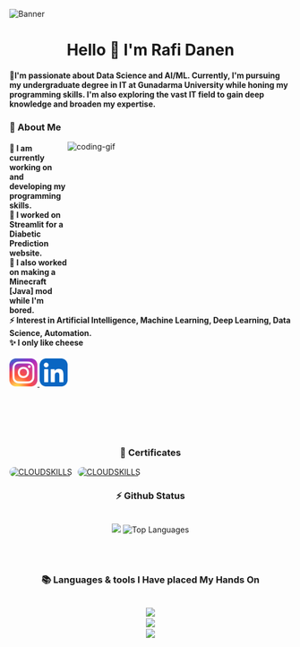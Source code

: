![Banner](https://i.imgur.com/elwn4bK.gif)


<h1 align="center">Hello 🎉 I'm Rafi Danen</h1>
<h4 align="left">🌟I'm passionate about Data Science and AI/ML. Currently, I'm pursuing my undergraduate degree in IT at Gunadarma University while honing my programming skills. I'm also exploring the vast IT field to gain deep knowledge and broaden my expertise.</h4>


<h3 align="left">💫 About Me</h3>

<img align="right" alt="coding-gif" width="400" height="300" src="https://i.imgur.com/l3tIflT.gif">

<h4> 
  🌱 I am currently working on and developing my programming skills.</br>
  🔭 I worked on Streamlit for a Diabetic Prediction website.</br>
  💬 I also worked on making a Minecraft [Java] mod while I'm bored.</br>
  ⚡ Interest in Artificial Intelligence, Machine Learning, Deep Learning, Data Science, Automation.</br>
  ✨ I only like cheese</h4> 
<div align="left"> 


<a href="https://instagram.com/rafi_danen" target="_blank">
  <img src="https://raw.githubusercontent.com/tandpfun/skill-icons/main/icons/Instagram.svg" width="50px" height="50px" alt="Instagram" />
</a>
<a href="https://www.linkedin.com/in/rafidanen/" target="_blank">
  <img src="https://raw.githubusercontent.com/tandpfun/skill-icons/main/icons/LinkedIn.svg" width="50px" height="50px" alt="LinkedIn" />
</a>

<br><br>
<br><br>
<h3 align="center">🔆 Certificates</h3>

<div align="center" style="display: flex; gap: 10px;">
    <a href="https://www.cloudskillsboost.google/public_profiles/97ad81ba-9852-4842-b47f-5c0f2190f174/badges/9078372">
        <img src="https://i.imgur.com/XRzOHgv.png" alt="CLOUDSKILLS" width="200" style="border-radius: 10px;">
    </a>
    <a href="https://www.cloudskillsboost.google/public_profiles/97ad81ba-9852-4842-b47f-5c0f2190f174/badges/9083012">
        <img src="https://i.imgur.com/mEgHrht.png" alt="CLOUDSKILLS" width="200" style="border-radius: 10px;">
    </a>
</div>


<h3 align="center">⚡ Github Status</h3>
<br>
<div align="center">
<img width="360" src="https://github-readme-stats.vercel.app/api?username=Introvald&count_private=true&show_icons=true&theme=default&rank_icon=github&border_radius=10"/>

  <img width="380" src="https://github-readme-stats.vercel.app/api/top-langs/?username=Introvald&theme=default&hide_border=false&include_all_commits=false&count_private=false&layout=compact" alt="Top Languages">
</div>

<br/><br/> 

<h3 align="center">📚 Languages & tools I Have placed My Hands On </h3>

<br/>

<div align="center">
  <img src="https://skillicons.dev/icons?i=python,java,cpp,react,c,lua,js,r,kotlin" /><br>
    <img src="https://skillicons.dev/icons?i=pycharm,idea,anaconda,vscode,github,git,notion,figma,electron" /><br>
    <img src="https://skillicons.dev/icons?i=docker,nginx,npm,opencv,postman,pytorch,robloxstudio,sklearn,tensorflow" /><br>
</div>

<br/>


<img src="https://www.animatedimages.org/data/media/562/animated-line-image-0386.gif" width="1920" height=0.4/>


